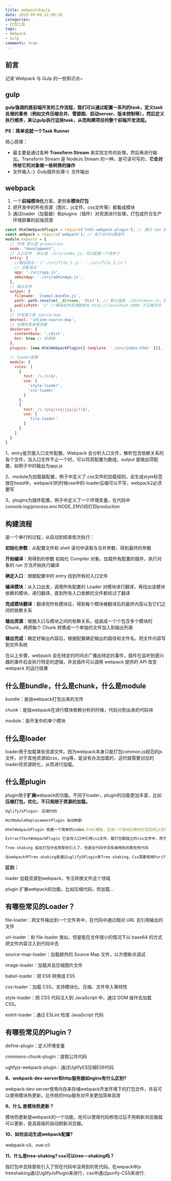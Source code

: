 ```yaml
---
title: webpack与gulp
date: 2019-09-09 12:50:36
categories:
- 打包工具
tags:
- Webpack
- Gulp
comments: true
---
```




## 前言

记录 Webpack 与 Gulp 的一些知识点~

<!-- more -->



## gulp

**gulp强调的是前端开发的工作流程，我们可以通过配置一系列的task，定义task处理的事务（例如文件压缩合并、雪碧图、启动server、版本控制等），然后定义执行顺序，来让gulp执行这些task，从而构建项目的整个前端开发流程。**

**PS：简单说就一个Task Runner**

核心原理：

- 最主要是通过各种 **Transform Stream** 来实现文件的处理，然后再进行输出。Transform Stream 是 NodeJs Stream 的一种，是可读可写的，**它会对传给它的对象做一些转换的操作**
- 文件输入-》Gulp插件处理-》文件输出



## webpack

1. 一个**前端模块化**方案，更侧重**模块打包**
2. 把开发中的所有资源（图片、js文件、css文件等）都看成模块
3. 通过loader（加载器）和plugins（插件）对资源进行处理，打包成符合生产环境部署的前端资源

```js
const HtmlWebpackPlugin = require('html-webpack-plugin'); // 通过 npm 安装
const webpack = require('webpack'); // 用于访问内置插件
module.exports = {
  // 环境 默认是 production
  mode: "development",
  // 入口文件  默认是 ./src/index.js，可以配置一个或多个
  entry: {
    //数组语法： ['./src/file_1.js', './src/file_2.js']
    // 对象语法：
    app: './src/app.js',
    adminApp: './src/adminApp.js',
  },
  // 输出文件 
  output: {
    filename: '[name].bundle.js',
    path: path.resolve(__dirname, 'dist'), // 默认值是 ./dist/main.js，其他生成文件默认放置在 ./dist 文件夹中
    publicPath: '/' //确保文件资源能够在 http://localhost:3000 下正确访问  
  },
  // 开发者工具 source-map  
  devtool: 'inline-source-map',
  // 创建开发者服务器  
  devServer: {
    contentBase: './dist',
    hot: true // 热更新  
  },
  plugins: [new HtmlWebpackPlugin({ template: './src/index.html' })],

  // loader配置  
  module: {
    rules: [
      {
        test: /\.css$/,
        use: [
          'style-loader',
          'css-loader'
        ]
      },
      {
        test: /\.(png|svg|jpg|gif)$/,
        use: [
          'file-loader'
        ]
      }
    ]
  }
}
```

1、entry是页面入口文件配置，Webpack 会分析入口文件，解析包含依赖关系的各个文件，当入口文件不止一个时，可以将其配置为数组，output 是输出项配置，如例子中的输出为app.js

2、module为加载器配置，例子中定义了.css文件的加载规则，会生成style标签放在head中。webpack1的时候use中的-loader后缀可以不写，webpack2必须要写

3、plugins为插件配置，例子中定义了一个环境变量，在代码中console.log(process.env.NODE_ENV)将打印production



## 构建流程

是一个串行的过程，从启动到结束依次执行：

**初始化参数**：从配置文件和 shell 语句中读取与合并参数，得到最终的参数

**开始编译**：用得到的参数 初始化 Compiler 对象，加载所有配置的插件，执行对象的 run 方法开始执行编译

**确定入口**：根据配置中的 entry 找到所有的入口文件

**编译模块**：从入口出发，调用所有配置的 Loader 对模块进行翻译，再找出该模块依赖的模块，递归翻译，直到所有入口依赖的文件都经过了翻译

**完成模块翻译**：翻译完所有模块后，得到每个模块被翻译后的最终内容以及它们之间的依赖关系

**输出资源**：根据入口与模块之间的依赖关系，组装成一个个包含多个模块的 Chunk，再把每个 Chunk 转换成一个单独的文件加入到输出列表

**输出完成**：确定好输出内容后，根据配置确定输出的路径和文件名，把文件内容写到文件系统

在以上步骤，webpack 会在特定的时间点广播出特定的事件，插件在监听到感兴趣的事件后会执行特定的逻辑，并且插件可以调用 webpack 提供的 API 改变 webpack 的运行结果



## 什么是bundle，什么是chunk，什么是module

bundle：是由webpack打包出来的文件

chunk：是指webpack在进行模块依赖分析的时候，代码分割出来的代码块

module：是开发中的单个模块



## 什么是loader

loader用于加载某些资源文件。因为webpack本身只能打包common.js规范的js文件，对于其他资源如css，img等，是没有办法加载的，这时就需要对应的loader将资源转化，从而进行加载。



## 什么是plugin

plugin用于**扩展**webpack的功能。不同于loader，plugin的功能更加丰富，比如**压缩打包，优化，不只局限于资源的加载。**

```js
UglifyJsPlugin: 压缩代码

HotModuleReplacementPlugin 自动刷新

HtmlWebpackPlugin 依据一个简单的index.html模版，生成一个自动引用你打包后的js文件的新index.html

ExtractTextWebpackPlugin 它会将入口中引用css文件，都打包都独立的css文件中，而不是内嵌在js打包文件中

Tree-shaking 指在打包中去除那些引入了，但是在代码中没有被用到的那些死代码

在webpack中Tree-shaking是通过uglifySPlugin来Tree-shaking，Css需要使用Purify-CSS
```



**区别：**

loader 加载资源到webpack，专注转换文件这个领域

plugin 扩展webpack的功能，比如压缩代码，热加载...



## 有哪些常见的Loader？

file-loader：把文件输出到一个文件夹中，在代码中通过相对 URL 去引用输出的文件

url-loader：和 file-loader 类似，但是能在文件很小的情况下以 base64 的方式把文件内容注入到代码中去

source-map-loader：加载额外的 Source Map 文件，以方便断点调试

image-loader：加载并且压缩图片文件

babel-loader：把 ES6 转换成 ES5

css-loader：加载 CSS，支持模块化、压缩、文件导入等特性

style-loader：把 CSS 代码注入到 JavaScript 中，通过 DOM 操作去加载 CSS。

eslint-loader：通过 ESLint 检查 JavaScript 代码



## 有哪些常见的Plugin？

define-plugin：定义环境变量

commons-chunk-plugin：提取公共代码

uglifyjs-webpack-plugin：通过UglifyES压缩ES6代码



**8、webpack-dev-server和http服务器如nginx有什么区别?**

webpack-dev-server使用内存来存储webpack开发环境下的打包文件，并且可以使用模块热更新，比传统的http服务对开发更加简单高效



**9、什么 是模块热更新？**

模块热更新是webpack的一个功能，他可以使得代码修改过后不用刷新浏览器就可以更新，是高级版的自动刷新浏览器。



**10、如何自动生成webpack配置?**

webpack-cli、vue-cli



**11、什么是tree-shaking? css可以tree－shaking吗？**

指打包中去除那些引入了但在代码中没用到的死代码。在wepack中js treeshaking通过UglifyJsPlugin来进行，css中通过purify-CSS来进行.